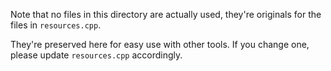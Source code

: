 Note that no files in this directory are actually used, they're originals for the files in `resources.cpp`.

They're preserved here for easy use with other tools. If you change one, please update `resources.cpp` accordingly.
